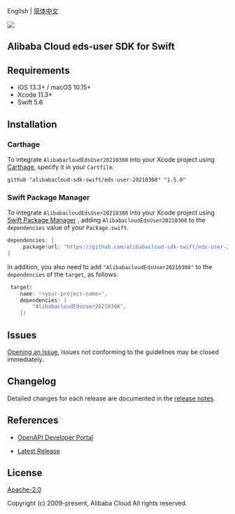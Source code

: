 English | [简体中文](README-CN.md)

![](https://aliyunsdk-pages.alicdn.com/icons/AlibabaCloud.svg)

## Alibaba Cloud eds-user SDK for Swift

## Requirements

- iOS 13.3+ / macOS 10.15+
- Xcode 11.3+
- Swift 5.6

## Installation

### Carthage

To integrate `AlibabacloudEdsUser20210308` into your Xcode project using [Carthage](https://github.com/Carthage/Carthage), specify it in your `Cartfile`:

```ogdl
github "alibabacloud-sdk-swift/eds-user-20210308" "1.5.0"
```

### Swift Package Manager

To integrate `AlibabacloudEdsUser20210308` into your Xcode project using [Swift Package Manager](https://swift.org/package-manager/) , adding `AlibabacloudEdsUser20210308` to the `dependencies` value of your `Package.swift`.

```swift
dependencies: [
    .package(url: "https://github.com/alibabacloud-sdk-swift/eds-user-20210308.git", from: "1.5.0")
]
```

In addition, you also need to add `"AlibabacloudEdsUser20210308"` to the `dependencies` of the `target`, as follows:

```swift
.target(
    name: "<your-project-name>",
    dependencies: [
        "AlibabacloudEdsUser20210308",
    ])
```

## Issues

[Opening an Issue](https://github.com/alibabacloud-sdk-swift/eds-user-20210308/issues/new), Issues not conforming to the guidelines may be closed immediately.

## Changelog

Detailed changes for each release are documented in the [release notes](./ChangeLog.txt).

## References

* [OpenAPI Developer Portal](https://next.api.alibabacloud.com/home)
- [Latest Release](https://github.com/alibabacloud-sdk-swift/eds-user-20210308)

## License

[Apache-2.0](http://www.apache.org/licenses/LICENSE-2.0)

Copyright (c) 2009-present, Alibaba Cloud All rights reserved.
